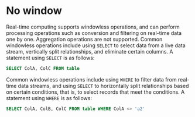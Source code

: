 # No window

Real-time computing supports windowless operations, and can perform processing operations such as conversion and filtering on real-time data one by one. Aggregation operations are not supported.
Common windowless operations include using `SELECT` to select data from a live data stream, vertically split relationships, and eliminate certain columns.
A statement using `SELECT` is as follows:
```sql
SELECT ColA, ColC FROM table
```
Common windowless operations include using `WHERE` to filter data from real-time data streams, and using `SELECT` to horizontally split relationships based on certain conditions, that is, to select records that meet the conditions.
A statement using `WHERE` is as follows:
```sql
SELECT ColA, ColB, ColC FROM table WHERE ColA <> 'a2'
```